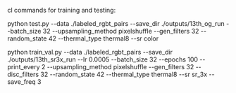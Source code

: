

cl commands for training and testing: 

python test.py --data ./labeled_rgbt_pairs --save_dir ./outputs/13th_og_run --batch_size 32 --upsampling_method pixelshuffle --gen_filters 32 --random_state 42 --thermal_type thermal8 --sr color

python train_val.py --data ./labeled_rgbt_pairs --save_dir ./outputs/13th_sr3x_run --lr 0.0005 --batch_size 32 --epochs 100 --print_every 2 --upsampling_method pixelshuffle --gen_filters 32 --disc_filters 32 --random_state 42 --thermal_type thermal8 --sr sr_3x --save_freq 3